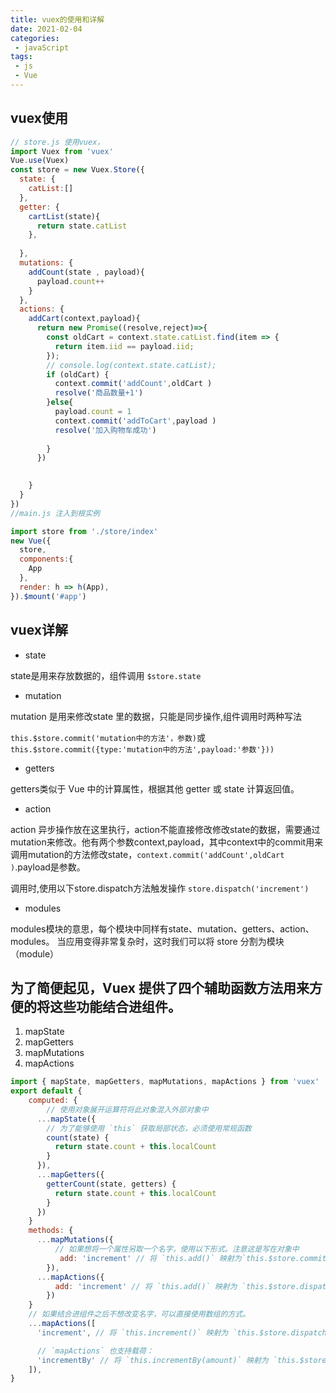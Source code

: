 ```yaml
---
title: vuex的使用和详解
date: 2021-02-04
categories:
 - javaScript
tags:
 - js
 - Vue
---
```


## vuex使用

```js
// store.js 使用vuex，
import Vuex from 'vuex'
Vue.use(Vuex)
const store = new Vuex.Store({
  state: {
    catList:[]
  },
  getter: {
    cartList(state){
      return state.catList
    },
    
  },
  mutations: {
    addCount(state , payload){
      payload.count++
    }
  },
  actions: {
    addCart(context,payload){
      return new Promise((resolve,reject)=>{
        const oldCart = context.state.catList.find(item => {
          return item.iid == payload.iid;
        });
        // console.log(context.state.catList);
        if (oldCart) {
          context.commit('addCount',oldCart )
          resolve('商品数量+1')
        }else{
          payload.count = 1 
          context.commit('addToCart',payload )
          resolve('加入购物车成功')
          
        }
      })

    
    }
  }
})
//main.js 注入到根实例

import store from './store/index'
new Vue({
  store,
  components:{
    App
  },
  render: h => h(App),
}).$mount('#app')
```
## vuex详解

- state

state是用来存放数据的，组件调用 `$store.state`
- mutation

mutation 是用来修改state 里的数据，只能是同步操作,组件调用时两种写法

`this.$store.commit('mutation中的方法'，参数)`或
`this.$store.commit({type:'mutation中的方法',payload:'参数'}))`

- getters

getters类似于 Vue 中的计算属性，根据其他 getter 或 state 计算返回值。

- action

action 异步操作放在这里执行，action不能直接修改修改state的数据，需要通过mutation来修改。他有两个参数context,payload，其中context中的commit用来调用mutation的方法修改state，`context.commit('addCount',oldCart )`.payload是参数。

调用时,使用以下store.dispatch方法触发操作
`store.dispatch('increment')`

- modules
  
modules模块的意思，每个模块中同样有state、mutation、getters、action、modules。
当应用变得非常复杂时，这时我们可以将 store 分割为模块（module）

## 为了简便起见，Vuex 提供了四个辅助函数方法用来方便的将这些功能结合进组件。

1. mapState
2. mapGetters
3. mapMutations
4. mapActions
   
```js
import { mapState, mapGetters, mapMutations, mapActions } from 'vuex'
export default {
    computed: {
        // 使用对象展开运算符将此对象混入外部对象中
      ...mapState({
        // 为了能够使用 `this` 获取局部状态，必须使用常规函数
        count(state) {
          return state.count + this.localCount
        }
      }),
      ...mapGetters({
        getterCount(state, getters) {
          return state.count + this.localCount
        }
      })
    }
    methods: {
      ...mapMutations({
          // 如果想将一个属性另取一个名字，使用以下形式。注意这是写在对象中
           add: 'increment' // 将 `this.add()` 映射为`this.$store.commit('increment')`
        }),
      ...mapActions({
          add: 'increment' // 将 `this.add()` 映射为 `this.$store.dispatch('increment')`
        })
    }
    // 如果结合进组件之后不想改变名字，可以直接使用数组的方式。
    ...mapActions([
      'increment', // 将 `this.increment()` 映射为 `this.$store.dispatch('increment')`

      // `mapActions` 也支持载荷：
      'incrementBy' // 将 `this.incrementBy(amount)` 映射为 `this.$store.dispatch('incrementBy', amount)`
    ]),
}
